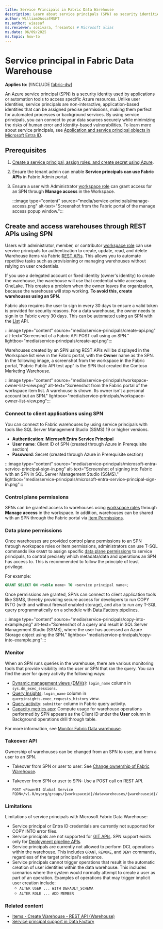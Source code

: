 ```yaml
---
title: Service Principals in Fabric Data Warehouse
description: Learn about service principals (SPN) as security identities for applications and tools in Fabric warehouse.
author: WilliamDAssafMSFT
ms.author: wiassaf
ms.reviewer: sosivara, fresantos # Microsoft alias
ms.date: 06/09/2025
ms.topic: how-to
---
```


# Service principal in Fabric Data Warehouse

**Applies to:** [!INCLUDE [fabric-dw](includes/applies-to-version/fabric-dw.md)]

An Azure service principal (SPN) is a security identity used by applications or automation tools to access specific Azure resources. Unlike user identities, service principals are non-interactive, application-based identities that can be assigned precise permissions, making them perfect for automated processes or background services. By using service principals, you can connect to your data sources securely while minimizing the risks of human error and identity-based vulnerabilities. To learn more about service principals, see [Application and service principal objects in Microsoft Entra ID](/entra/identity-platform/app-objects-and-service-principals).

## Prerequisites

1. [Create a service principal, assign roles, and create secret using Azure](/entra/identity-platform/howto-create-service-principal-portal).
1. Ensure the tenant admin can enable **Service principals can use Fabric APIs** in Fabric Admin portal.

1. Ensure a user with Administrator [workspace role](workspace-roles.md) can grant access for an SPN through **Manage access** in the Workspace.

      :::image type="content" source="media/service-principals/manage-access.png" alt-text="Screenshot from the Fabric portal of the manage access popup window.":::

## Create and access warehouses through REST APIs using SPN

Users with administrator, member, or contributor [workspace role](workspace-roles.md) can use service principals for authentication to create, update, read, and delete Warehouse items via Fabric [REST APIs](/rest/api/fabric/warehouse/items). This allows you to automate repetitive tasks such as provisioning or managing warehouses without relying on user credentials.

If you use a delegated account or fixed identity (owner's identity) to create the warehouse, the warehouse will use that credential while accessing OneLake. This creates a problem when the owner leaves the organization, because the warehouse will stop working. **To avoid this, create warehouses using an SPN.**

Fabric also requires the user to sign in every 30 days to ensure a valid token is provided for security reasons. For a data warehouse, the owner needs to sign in to Fabric every 30 days. This can be automated using an SPN with the [List](/rest/api/fabric/warehouse/items/list-warehouses?tabs=HTTP) API.

:::image type="content" source="media/service-principals/create-api.png" alt-text="Screenshot of a Fabric API POST call using an SPN." lightbox="media/service-principals/create-api.png"::: 

Warehouses created by an SPN using REST APIs will be displayed in the Workspace list view in the Fabric portal, with the **Owner** name as the SPN. In the following image, a screenshot from the workspace in the Fabric portal, "Fabric Public API test app" is the SPN that created the Contoso Marketing Warehouse.

:::image type="content" source="media/service-principals/workspace-owner-list-view.png" alt-text="Screenshot from the Fabric portal of the workspace item list. A warehouse is shown. Its owner isn't a personal account but an SPN." lightbox="media/service-principals/workspace-owner-list-view.png":::

### Connect to client applications using SPN

You can connect to Fabric warehouses by using service principals with tools like SQL Server Management Studio (SSMS) 19 or higher versions.

- **Authentication**: **Microsoft Entra Service Principal**
- **User name**: Client ID of SPN (created through Azure in Prerequisite section)
- **Password**: Secret (created through Azure in Prerequisite section)

:::image type="content" source="media/service-principals/microsoft-entra-service-principal-sign-in.png" alt-text="Screenshot of signing into Fabric with an SPN in SQL Server Management Studio (SSMS)." lightbox="media/service-principals/microsoft-entra-service-principal-sign-in.png":::

### Control plane permissions

SPNs can be granted access to warehouses using [workspace roles](workspace-roles.md) through **Manage access** in the workspace. In addition, warehouses can be shared with an SPN through the Fabric portal via [Item Permissions](share-warehouse-manage-permissions.md). 

### Data plane permissions

Once warehouses are provided control plane permissions to an SPN through workspace roles or Item permissions, administrators can use T-SQL commands like `GRANT` to assign specific [data plane permissions](../security/permission-model.md#compute-permissions) to service principals, to control precisely which metadata/data and operations an SPN has access to. This is recommended to follow the principle of least privilege.

For example:

```sql
GRANT SELECT ON <table name> TO <service principal name>;
```

Once permissions are granted, SPNs can connect to client application tools like SSMS, thereby providing secure access for developers to run COPY INTO (with and without firewall enabled storage), and also to run any T-SQL query programmatically on a schedule with [Data Factory pipelines](../data-factory/pipeline-landing-page.md).

:::image type="content" source="media/service-principals/copy-into-example.png" alt-text="Screenshot of a query and result in SQL Server Management Studio (SSMS), where the user has accessed an Azure Storage object using the SPN." lightbox="media/service-principals/copy-into-example.png":::

### Monitor

When an SPN runs queries in the warehouse, there are various monitoring tools that provide visibility into the user or SPN that ran the query. You can find the user for query activity the following ways:

- [Dynamic management views (DMVs)](monitor-using-dmv.md): `login_name` column in `sys.dm_exec_sessions`.
- [Query Insights](query-insights.md): `login_name` column in `queryinsights.exec_requests_history` view.
- [Query activity](query-activity.md): `submitter` column in Fabric query activity.
- [Capacity metrics app](../enterprise/metrics-app.md): Compute usage for warehouse operations performed by SPN appears as the Client ID under the **User** column in Background operations drill through table.

For more information, see [Monitor Fabric Data warehouse](monitoring-overview.md).
  
### Takeover API

Ownership of warehouses can be changed from an SPN to user, and from a user to an SPN.

- Takeover from SPN or user to user: See [Change ownership of Fabric Warehouse](change-ownership.md).
- Takeover from SPN or user to SPN: Use a POST call on REST API.

  ```HTTP
  POST <PowerBI Global Service FQDN>/v1.0/myorg/groups/{workspaceid}/datawarehouses/{warehouseid}/takeover
  ```
  
### Limitations

Limitations of service principals with Microsoft Fabric Data Warehouse:

- Service principal or Entra ID credentials are currently not supported for COPY INTO error files.
- Service principals are not supported for [GIT APIs](/rest/api/fabric/core/git). SPN support exists only for [Deployment pipeline APIs](/rest/api/fabric/core/deployment-pipelines).
- Service principals are currently not allowed to perform DCL operations within the warehouse. This includes `GRANT`, `REVOKE`, and `DENY` commands, regardless of the target principal's existence.
- Service principals cannot trigger operations that result in the automatic creation of user identities within the data warehouse. This includes scenarios where the system would normally attempt to create a user as part of an operation. Examples of operations that may trigger implicit user creation include:
  - `ALTER USER ... WITH DEFAULT_SCHEMA`
  - `ALTER ROLE ... ADD MEMBER`

### Related content

- [Items - Create Warehouse - REST API (Warehouse)](/rest/api/fabric/warehouse/items/create-warehouse?tabs=HTTP)
- [Service principal support in Data Factory](../data-factory/service-principals.md)

